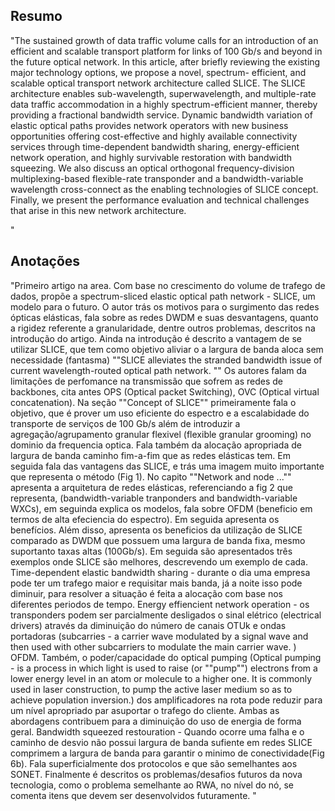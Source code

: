 ## Resumo

"The sustained growth of data traffic volume calls for an introduction of an efficient and scalable transport platform for links of 100 Gb/s and beyond in the future optical network. In this article, after briefly reviewing the existing major technology options, we propose a novel, spectrum- efficient, and scalable optical transport network architecture called SLICE. The SLICE architecture enables sub-wavelength, superwavelength, and multiple-rate data traffic accommodation in a highly spectrum-efficient manner, thereby providing a fractional bandwidth service. Dynamic bandwidth variation of elastic optical paths provides network operators with new business opportunities offering cost-effective and highly available connectivity services through time-dependent bandwidth sharing, energy-efficient network operation, and highly survivable restoration with bandwidth squeezing. We also discuss an optical orthogonal frequency-division multiplexing-based flexible-rate transponder and a bandwidth-variable wavelength cross-connect as the enabling technologies of SLICE concept. Finally, we present the performance evaluation and technical challenges that arise in this new network architecture.

"


## Anotações

"Primeiro artigo na area. Com base no crescimento do volume de trafego de dados, propõe a  spectrum-sliced elastic optical
path network - SLICE, um modelo para o futuro. O autor trás os motivos para o surgimento das redes ópticas elásticas, fala sobre as redes DWDM e suas desvantagens, quanto a rigidez referente a granularidade, dentre outros problemas, descritos na introdução do artigo. Ainda na introdução é descrito a vantagem de se utilizar SLICE, que tem como objetivo aliviar o a largura de banda aloca sem necessidade (fantasma) ""SLICE alleviates the stranded bandwidth issue of current wavelength-routed optical path network. "" Os autores falam da limitações de perfomance na transmissão que sofrem as redes de backbones, cita antes OPS (Optical packet Switching), OVC (Optical virtual concatenation). Na seção ""Concept of SLICE"" primeiramente fala o objetivo, que é prover um uso eficiente do espectro e a escalabidade do transporte de serviços de 100 Gb/s além de introduzir a agregação/agrupamento granular flexivel (flexible granular grooming) no dominio da frequencia optica. Fala também da alocação apropriada de largura de banda caminho fim-a-fim que as redes elásticas tem. Em seguida fala das vantagens das SLICE, e trás uma imagem muito importante que representa o método (Fig 1).  No capito ""Network and node ..."" apresenta a arquitetura de redes elásticas, referenciando a fig 2 que representa, (bandwidth-variable tranponders and bandwidth-variable WXCs), em seguinda explica os modelos, fala sobre OFDM (beneficio em termos de alta efeciencia do espectro). Em seguida apresenta os benefícios. Além disso, apresenta os beneficios da utilização de SLICE comparado as DWDM que possuem uma largura de banda fixa, mesmo suportanto taxas altas (100Gb/s). Em seguida são apresentados três exemplos onde SLICE são melhores, descrevendo um exemplo de cada. Time-dependent elastic bandwidth sharing - durante o dia uma empresa pode ter um trafego maior e requisitar mais banda, já a noite isso pode diminuir, para resolver a situação é feita a alocação com base nos diferentes periodos de tempo.  Energy effiencient network operation - os transponders podem ser parcialmente desligados o sinal elétrico (electrical drivers) através da diminuição do número de canais OTUk  e ondas portadoras (subcarries - a carrier wave modulated by a signal wave and then used with other subcarriers to modulate the main carrier wave. )  OFDM. Também, o poder/capacidade  do optical pumping (Optical pumping - is a process in which light is used to raise (or ""pump"") electrons from a lower energy level in an atom or molecule to a higher one. It is commonly used in laser construction, to pump the active laser medium so as to achieve population inversion.) dos amplificadores na rota pode reduzir para um nível apropriado par asuportar o trafego do cliente. Ambas as abordagens contribuem para a diminuição do uso de energia de forma geral. Bandwidth squeezed restouration - Quando ocorre uma falha e o caminho de desvio não possui largura de banda sufiente em redes SLICE comprimem a largura de banda para garantir o minimo de conectividade(Fig 6b). Fala superficialmente dos protocolos e que são semelhantes aos SONET. Finalmente é descritos os problemas/desafios futuros da nova tecnologia, como o problema semelhante ao RWA, no nível do nó, se comenta itens que devem ser desenvolvidos futuramente. "
